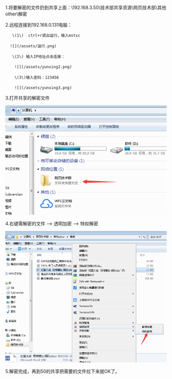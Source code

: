 1.将要解密的文件扔到共享上面：\\192.168.3.50\技术部共享资源\网页技术部\其他other\解密

2.远程连接到192.168.0.131电脑：

       \(1\)  ctrl+r调出运行，输入mstsc

      ![](/assets/运行.png)

       \(2\) 输入IP地址点击连接：

        ![](/assets/yunxing2.png)

        \(3\)输入密码：123456

        ![](/assets/yunxing3.png)

3.打开共享的解密文件

![](/assets/yunxing4.png)

4.右键需解密的文件 —&gt; 透明加密 —&gt; 特权解密

![](/assets/jiemi6.png)

5.解密完成，再到50的共享把需要的文件拉下来就OK了。



